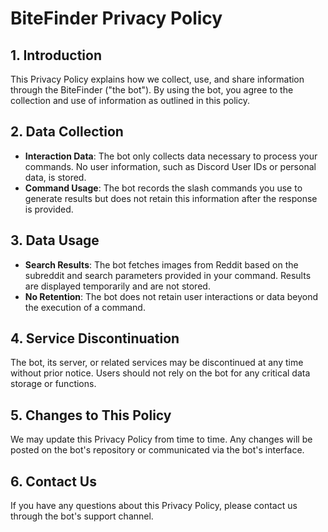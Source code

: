 # BiteFinder Privacy Policy

## 1. Introduction

This Privacy Policy explains how we collect, use, and share information through the BiteFinder ("the bot"). By using the bot, you agree to the collection and use of information as outlined in this policy.

## 2. Data Collection

- **Interaction Data**: The bot only collects data necessary to process your commands. No user information, such as Discord User IDs or personal data, is stored.
- **Command Usage**: The bot records the slash commands you use to generate results but does not retain this information after the response is provided.

## 3. Data Usage

- **Search Results**: The bot fetches images from Reddit based on the subreddit and search parameters provided in your command. Results are displayed temporarily and are not stored.
- **No Retention**: The bot does not retain user interactions or data beyond the execution of a command.

## 4. Service Discontinuation

The bot, its server, or related services may be discontinued at any time without prior notice. Users should not rely on the bot for any critical data storage or functions.

## 5. Changes to This Policy

We may update this Privacy Policy from time to time. Any changes will be posted on the bot's repository or communicated via the bot's interface.

## 6. Contact Us

If you have any questions about this Privacy Policy, please contact us through the bot's support channel.
